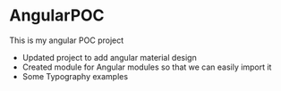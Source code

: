 # AngularPOC

This is my angular POC project

- Updated project to add angular material design 
- Created module for Angular modules so that we can easily import it
- Some Typography examples